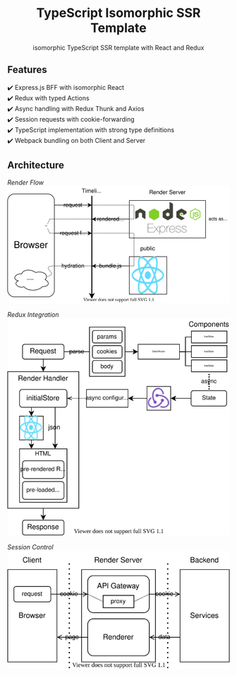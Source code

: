 <div align="center">
  <h1>TypeScript Isomorphic SSR Template</h1>
  <p>isomorphic TypeScript SSR template with React and Redux<p>
</div>

## Features

✔️ Express.js BFF with isomorphic React<br/>
✔️ Redux with typed Actions<br/>
✔️ Async handling with Redux Thunk and Axios<br/>
✔️ Session requests with cookie-forwarding<br/>
✔️ TypeScript implementation with strong type definitions<br/>
✔️ Webpack bundling on both Client and Server<br/>

## Architecture

_Render Flow_<br />
![Render Flow](./assets/render_flow.svg)
<br />

_Redux Integration_<br />
![Redux Integration](./assets/redux_integration.svg)

_Session Control_<br />
![Session Control](./assets/session_control.svg)
